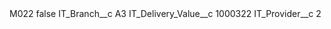 <?xml version="1.0" encoding="UTF-8"?>
<CustomMetadata xmlns="http://soap.sforce.com/2006/04/metadata" xmlns:xsi="http://www.w3.org/2001/XMLSchema-instance" xmlns:xsd="http://www.w3.org/2001/XMLSchema">
    <label>M022</label>
    <protected>false</protected>
    <values>
        <field>IT_Branch__c</field>
        <value xsi:type="xsd:string">A3</value>
    </values>
    <values>
        <field>IT_Delivery_Value__c</field>
        <value xsi:type="xsd:string">1000322</value>
    </values>
    <values>
        <field>IT_Provider__c</field>
        <value xsi:type="xsd:string">2</value>
    </values>
</CustomMetadata>
